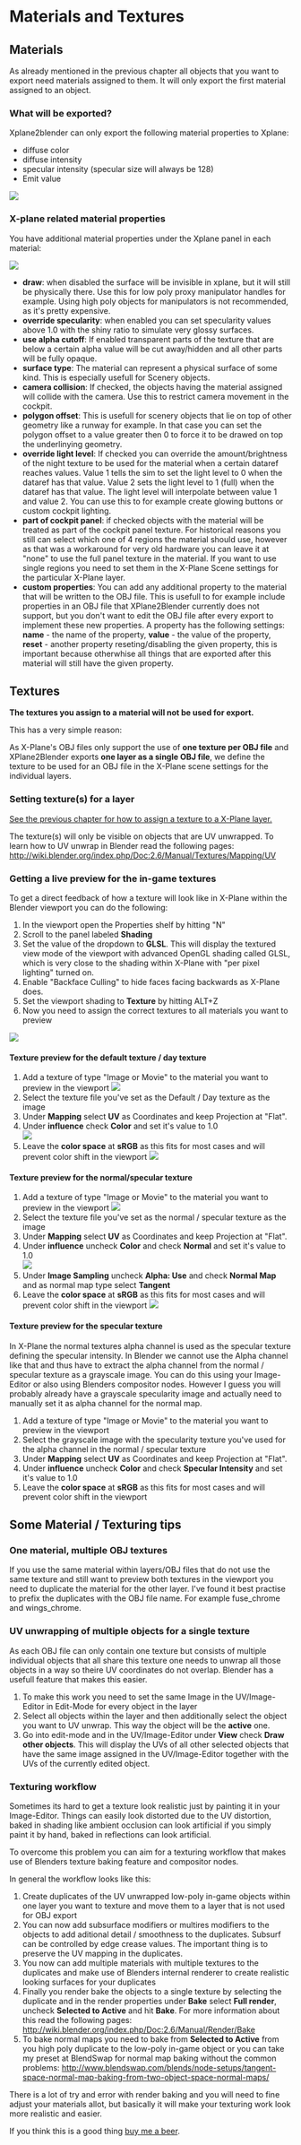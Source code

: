 # Materials and Textures
## Materials

As already mentioned in the previous chapter all objects that you want to export need materials assigned to them. It will only export the first material assigned to an object. 

### What will be exported?

Xplane2blender can only export the following material properties to Xplane:

- diffuse color
- diffuse intensity
- specular intensity (specular size will always be 128)
- Emit value


![](images/docs-3.2x-materials-and-textures_1.png)

### X-plane related material properties

You have additional material properties under the Xplane panel in each material:

![](images/docs-3.2x-materials-and-textures_2.png)

- **draw**: when disabled the surface will be invisible in xplane, but it will still be physically there. Use this for low poly proxy manipulator handles for example. Using high poly objects for manipulators is not recommended, as it's pretty expensive.
- **override specularity**: when enabled you can set specularity values above 1.0 with the shiny ratio to simulate very glossy surfaces.
- **use alpha cutoff**: If enabled transparent parts of the texture that are below a certain alpha value will be cut away/hidden and all other parts will be fully opaque.
- **surface type**: The material can represent a physical surface of some kind. This is especially usefull for Scenery objects.
- **camera collision**: If checked, the objects having the material assigned will collide with the camera. Use this to restrict camera movement in the cockpit.
- **polygon offset**: This is usefull for scenery objects that lie on top of other geometry like a runway for example. In that case you can set the polygon offset to a value greater then 0 to force it to be drawed on top the underlinying geometry.
- **override light level**: If checked you can override the amount/brightness of the night texture to be used for the material when a certain dataref reaches values. Value 1 tells the sim to set the light level to 0 when the dataref has that value. Value 2 sets the light level to 1 (full) when the dataref has that value. The light level will interpolate between value 1 and value 2. You can use this to for example create glowing buttons or custom cockpit lighting.
- **part of cockpit panel**: if checked objects with the material will be treated as part of the cockpit panel texture. For historical reasons you still can select which one of 4 regions the material should use, however as that was a workaround for very old hardware you can leave it at "none" to use the full panel texture in the material. If you want to use single regions you need to set them in the X-Plane Scene settings for the particular X-Plane layer.
- **custom properties**: You can add any additional property to the material that will be written to the OBJ file. This is usefull to for example include properties in an OBJ file that XPlane2Blender currently does not support, but you don't want to edit the OBJ file after every export to implement these new properties. A property has the following settings:<br/>**name** - the name of the property, **value** - the value of the property, **reset** - another property reseting/disabling the given property, this is important because otherwhise all things that are exported after this material will still have the given property.


## Textures

**The textures you assign to a material will not be used for export.**

This has a very simple reason:

As X-Plane's OBJ files only support the use of **one texture per OBJ file** and XPlane2Blender exports **one layer as a single OBJ file**,
we define the texture to be used for an OBJ file in the X-Plane scene settings for the individual layers.

### Setting texture(s) for a layer

[See the previous chapter for how to assign a texture to a X-Plane layer.](./docs-3.2x-Export-OBJ-files#2-configure-a-x-plane-layer)

The texture(s) will only be visible on objects that are UV unwrapped.
To learn how to UV unwrap in Blender read the following pages: http://wiki.blender.org/index.php/Doc:2.6/Manual/Textures/Mapping/UV

### Getting a live preview for the in-game textures

To get a direct feedback of how a texture will look like in X-Plane within the Blender viewport you can do the following:

1. In the viewport open the Properties shelf by hitting "N"
2. Scroll to the panel labeled **Shading**
3. Set the value of the dropdown to **GLSL**. This will display the textured view mode of the viewport with advanced OpenGL shading called GLSL, which is very close to the shading within X-Plane with "per pixel lighting" turned on.
4. Enable "Backface Culling" to hide faces facing backwards as X-Plane does.
5. Set the viewport shading to **Texture** by hitting ALT+Z
6. Now you need to assign the correct textures to all materials you want to preview

![](images/docs-3.2x-materials-and-textures_3.png)

#### Texture preview for the default texture / day texture
1. Add a texture of type "Image or Movie" to the material you want to preview in the viewport
        ![](images/docs-3.2x-materials-and-textures_4.png)
2. Select the texture file you've set as the Default / Day texture as the image
3. Under **Mapping** select **UV** as Coordinates and keep Projection at "Flat".
4. Under **influence** check **Color** and set it's value to 1.0<br/>
        ![](images/docs-3.2x-materials-and-textures_5.png)
5. Leave the **color space** at **sRGB** as this fits for most cases and will prevent color shift in the viewport
        ![](images/docs-3.2x-materials-and-textures_6.png)

#### Texture preview for the normal/specular texture
1. Add a texture of type "Image or Movie" to the material you want to preview in the viewport
        ![](images/docs-3.2x-materials-and-textures_7.png)
2. Select the texture file you've set as the normal / specular texture as the image
3. Under **Mapping** select **UV** as Coordinates and keep Projection at "Flat".
4. Under **influence** uncheck **Color** and check **Normal** and set it's value to 1.0<br/>
        ![](images/docs-3.2x-materials-and-textures_9.png)
5. Under **Image Sampling** uncheck **Alpha: Use** and check **Normal Map** and as normal map type select **Tangent**
6. Leave the **color space** at **sRGB** as this fits for most cases and will prevent color shift in the viewport
        ![](images/docs-3.2x-materials-and-textures_8.png)

#### Texture preview for the specular texture
In X-Plane the normal textures alpha channel is used as the specular texture defining the specular intensity. In Blender we cannot use the Alpha channel like that and thus have to extract the alpha channel from the normal / specular texture as a grayscale image. You can do this using your Image-Editor or also using Blenders compositor nodes. However I guess you will probably already have a grayscale specularity image and actually need to manually set it as alpha channel for the normal map.

1. Add a texture of type "Image or Movie" to the material you want to preview in the viewport
2. Select the grayscale image with the specularity texture you've used for the alpha channel in the normal / specular texture
3. Under **Mapping** select **UV** as Coordinates and keep Projection at "Flat".
4. Under **influence** uncheck **Color** and check **Specular Intensity** and set it's value to 1.0
5. Leave the **color space** at **sRGB** as this fits for most cases and will prevent color shift in the viewport

## Some Material / Texturing tips

### One material, multiple OBJ textures
If you use the same material within layers/OBJ files that do not use the same texture and still want to preview both textures in the viewport you need to duplicate the material for the other layer. I've found it best practise to prefix the duplicates with the OBJ file name. For example fuse_chrome and wings_chrome.

### UV unwrapping of multiple objects for a single texture

As each OBJ file can only contain one texture but consists of multiple individual objects that all share this texture one needs to unwrap all those objects in a way so theire UV coordinates do not overlap. Blender has a usefull feature that makes this easier.

1. To make this work you need to set the same Image in the UV/Image-Editor in Edit-Mode for every object in the layer
2. Select all objects within the layer and then additionally select the object you want to UV unwrap. This way the object will be the **active** one.
3. Go into edit-mode and in the UV/Image-Editor under **View** check **Draw other objects**. This will display the UVs of all other selected objects that have the same image assigned in the UV/Image-Editor together with the UVs of the currently edited object.


### Texturing workflow
Sometimes its hard to get a texture look realistic just by painting it in your Image-Editor. Things can easily look distorted due to the UV distortion, baked in shading like ambient occlusion can look artificial if you simply paint it by hand, baked in reflections can look artificial.

To overcome this problem you can aim for a texturing workflow that makes use of Blenders texture baking feature and compositor nodes.

In general the workflow looks like this:

1. Create duplicates of the UV unwrapped low-poly in-game objects within one layer you want to texture and move them to a layer that is not used for OBJ export
2. You can now add subsurface modifiers or multires modifiers to the objects to add aditional detail / smoothness to the duplicates. Subsurf can be controlled by edge crease values. The important thing is to preserve the UV mapping in the duplicates.
3. You now can add multiple materials with multiple textures to the duplicates and make use of Blenders internal renderer to create realistic looking surfaces for your duplicates
4. Finally you render bake the objects to a single texture by selecting the duplicate and in the render properties under **Bake** select **Full render**, uncheck **Selected to Active** and hit **Bake**. For more information about this read the following pages: http://wiki.blender.org/index.php/Doc:2.6/Manual/Render/Bake
5. To bake normal maps you need to bake from **Selected to Active** from you high poly duplicate to the low-poly in-game object or you can take my preset at BlendSwap for normal map baking without the common problems: http://www.blendswap.com/blends/node-setups/tangent-space-normal-map-baking-from-two-object-space-normal-maps/

There is a lot of try and error with render baking and you will need to fine adjust your materials allot, but basically it will make your texturing work look more realistic and easier.



If you think this is a good thing [buy me a beer](../../Donations).
